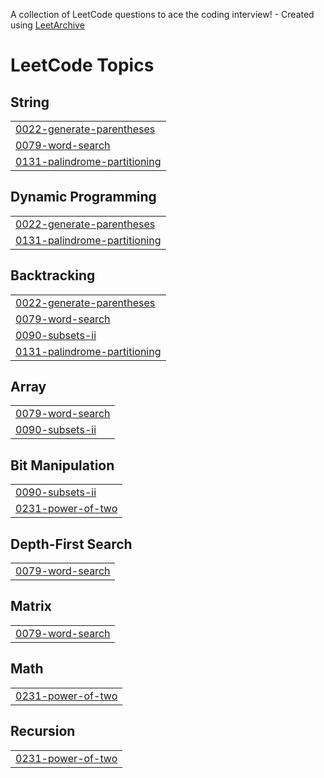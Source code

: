 A collection of LeetCode questions to ace the coding interview! - Created using [LeetArchive](https://github.com/anujlunawat/LeetArchive)


<!---LeetCode Topics Start-->
# LeetCode Topics
## String
|  |
| ------- |
| [0022-generate-parentheses](https://github.com/innerantelope/DSA/tree/main/LeetCode/0022-generate-parentheses) |
| [0079-word-search](https://github.com/innerantelope/DSA/tree/main/LeetCode/0079-word-search) |
| [0131-palindrome-partitioning](https://github.com/innerantelope/DSA/tree/main/LeetCode/0131-palindrome-partitioning) |
## Dynamic Programming
|  |
| ------- |
| [0022-generate-parentheses](https://github.com/innerantelope/DSA/tree/main/LeetCode/0022-generate-parentheses) |
| [0131-palindrome-partitioning](https://github.com/innerantelope/DSA/tree/main/LeetCode/0131-palindrome-partitioning) |
## Backtracking
|  |
| ------- |
| [0022-generate-parentheses](https://github.com/innerantelope/DSA/tree/main/LeetCode/0022-generate-parentheses) |
| [0079-word-search](https://github.com/innerantelope/DSA/tree/main/LeetCode/0079-word-search) |
| [0090-subsets-ii](https://github.com/innerantelope/DSA/tree/main/LeetCode/0090-subsets-ii) |
| [0131-palindrome-partitioning](https://github.com/innerantelope/DSA/tree/main/LeetCode/0131-palindrome-partitioning) |
## Array
|  |
| ------- |
| [0079-word-search](https://github.com/innerantelope/DSA/tree/main/LeetCode/0079-word-search) |
| [0090-subsets-ii](https://github.com/innerantelope/DSA/tree/main/LeetCode/0090-subsets-ii) |
## Bit Manipulation
|  |
| ------- |
| [0090-subsets-ii](https://github.com/innerantelope/DSA/tree/main/LeetCode/0090-subsets-ii) |
| [0231-power-of-two](https://github.com/innerantelope/DSA/tree/main/LeetCode/0231-power-of-two) |
## Depth-First Search
|  |
| ------- |
| [0079-word-search](https://github.com/innerantelope/DSA/tree/main/LeetCode/0079-word-search) |
## Matrix
|  |
| ------- |
| [0079-word-search](https://github.com/innerantelope/DSA/tree/main/LeetCode/0079-word-search) |
## Math
|  |
| ------- |
| [0231-power-of-two](https://github.com/innerantelope/DSA/tree/main/LeetCode/0231-power-of-two) |
## Recursion
|  |
| ------- |
| [0231-power-of-two](https://github.com/innerantelope/DSA/tree/main/LeetCode/0231-power-of-two) |
<!---LeetCode Topics End-->